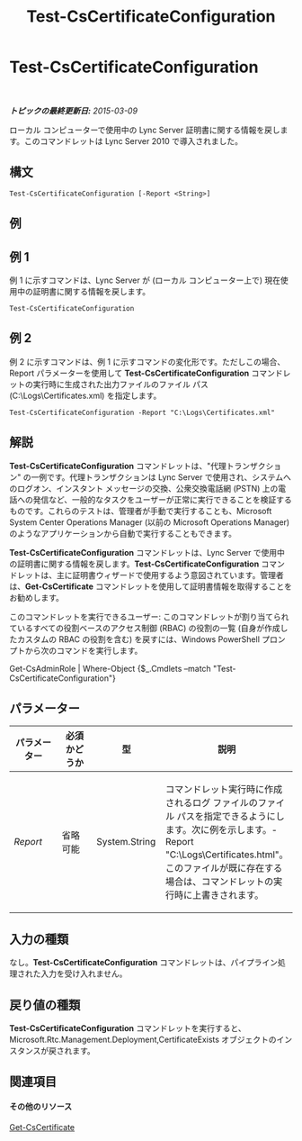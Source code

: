 ﻿---
title: Test-CsCertificateConfiguration
TOCTitle: Test-CsCertificateConfiguration
ms:assetid: 8086bdf7-d283-4666-9f6c-0d5a3a31b3a6
ms:mtpsurl: https://technet.microsoft.com/ja-jp/library/Gg398647(v=OCS.15)
ms:contentKeyID: 48272701
ms.date: 05/19/2016
mtps_version: v=OCS.15
ms.translationtype: HT
---

# Test-CsCertificateConfiguration

 

_**トピックの最終更新日:** 2015-03-09_

ローカル コンピューターで使用中の Lync Server 証明書に関する情報を戻します。このコマンドレットは Lync Server 2010 で導入されました。

## 構文

    Test-CsCertificateConfiguration [-Report <String>]

## 例

## 例 1

例 1 に示すコマンドは、Lync Server が (ローカル コンピューター上で) 現在使用中の証明書に関する情報を戻します。

    Test-CsCertificateConfiguration

## 例 2

例 2 に示すコマンドは、例 1 に示すコマンドの変化形です。ただしこの場合、Report パラメーターを使用して **Test-CsCertificateConfiguration** コマンドレットの実行時に生成された出力ファイルのファイル パス (C:\\Logs\\Certificates.xml) を指定します。

    Test-CsCertificateConfiguration -Report "C:\Logs\Certificates.xml"

## 解説

**Test-CsCertificateConfiguration** コマンドレットは、"代理トランザクション" の一例です。代理トランザクションは Lync Server で使用され、システムへのログオン、インスタント メッセージの交換、公衆交換電話網 (PSTN) 上の電話への発信など、一般的なタスクをユーザーが正常に実行できることを検証するものです。これらのテストは、管理者が手動で実行することも、Microsoft System Center Operations Manager (以前の Microsoft Operations Manager) のようなアプリケーションから自動で実行することもできます。

**Test-CsCertificateConfiguration** コマンドレットは、Lync Server で使用中の証明書に関する情報を戻します。**Test-CsCertificateConfiguration** コマンドレットは、主に証明書ウィザードで使用するよう意図されています。管理者は、**Get-CsCertificate** コマンドレットを使用して証明書情報を取得することをお勧めします。

このコマンドレットを実行できるユーザー: このコマンドレットが割り当てられているすべての役割ベースのアクセス制御 (RBAC) の役割の一覧 (自身が作成したカスタムの RBAC の役割を含む) を戻すには、Windows PowerShell プロンプトから次のコマンドを実行します。

Get-CsAdminRole | Where-Object {$\_.Cmdlets –match "Test-CsCertificateConfiguration"}

## パラメーター


<table>
<colgroup>
<col style="width: 25%" />
<col style="width: 25%" />
<col style="width: 25%" />
<col style="width: 25%" />
</colgroup>
<thead>
<tr class="header">
<th>パラメーター</th>
<th>必須かどうか</th>
<th>型</th>
<th>説明</th>
</tr>
</thead>
<tbody>
<tr class="odd">
<td><p><em>Report</em></p></td>
<td><p>省略可能</p></td>
<td><p>System.String</p></td>
<td><p>コマンドレット実行時に作成されるログ ファイルのファイル パスを指定できるようにします。次に例を示します。-Report &quot;C:\Logs\Certificates.html&quot;。このファイルが既に存在する場合は、コマンドレットの実行時に上書きされます。</p></td>
</tr>
</tbody>
</table>


## 入力の種類

なし。**Test-CsCertificateConfiguration** コマンドレットは、パイプライン処理された入力を受け入れません。

## 戻り値の種類

**Test-CsCertificateConfiguration** コマンドレットを実行すると、Microsoft.Rtc.Management.Deployment,CertificateExists オブジェクトのインスタンスが戻されます。

## 関連項目

#### その他のリソース

[Get-CsCertificate](get-cscertificate.md)

